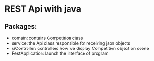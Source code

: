 # REST Api with java

## Packages:
   
   * domain: contains Competition class
   * service: the Api class responsible for receiving json objects
   * uiController: controllers how we display Competition object on scene
   * RestApplication: launch the interface of program